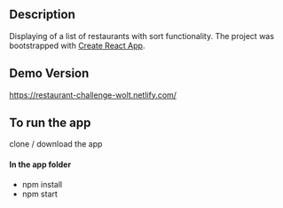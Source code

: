 ## Description

Displaying of a list of restaurants with sort functionality.
The project was bootstrapped with [Create React App](https://github.com/facebook/create-react-app).

## Demo Version

https://restaurant-challenge-wolt.netlify.com/

## To run the app

clone / download the app

#### In the app folder

* npm install
* npm start

